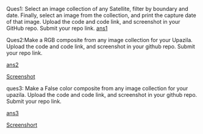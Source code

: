 Ques1: Select an image collection of any Satellite, filter by boundary and date. Finally, select an image from the collection, and print the capture date of that image. Upload the code and code link, and screenshot in your GitHub  repo. Submit your repo link.
[ans1](https://code.earthengine.google.com/016a67f23ea65a5bc969b8833b855880)

Ques2:Make a RGB composite from any image collection for your Upazila. Upload the code and code link, and screenshot in your github repo. Submit your repo link.

[ans2](https://code.earthengine.google.com/fa0e536d0c7c59c95d4ea7cad51ce0d5)


[Screenshot](https://github.com/Anamikachow56/assingment10-GEE-image-collection/blob/004401969f8ac8c343278490800a983abc2e0e1f/RGB%20IMAGE.png)

ques3: Make a False color composite from any image collection for your upazila. Upload the code and code link, and screenshot in your github repo. Submit your repo link.

[ans3](https://code.earthengine.google.com/38e03dc5e09d483321229996276eb2e6)

[Screenshort](https://github.com/Anamikachow56/assingment10-GEE-image-collection/blob/183ba36a16add0ac400699826af3fa59e4f39945/FALSE%20COLOR%20IMAGE.png)
